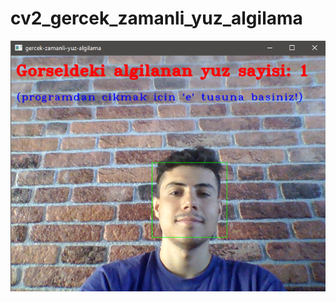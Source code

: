 # cv2_gercek_zamanli_yuz_algilama
 
<img src="https://github.com/mustafaatakli/cv2_gercek_zamanli_yuz_algilama/blob/main/Ekran%20Al%C4%B1nt%C4%B1s%C4%B1.PNG" width="auto">
